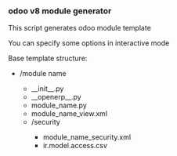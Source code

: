 <h3>odoo v8 module generator</h3>

<p>

This script generates odoo module template

You can specify some options in interactive mode

Base template structure:
    
<ul>
    <li>/module name</li>
    <ul>
        <li>__init__.py</li>
        <li>__openerp__.py</li>
        <li>module_name.py</li>
        <li>module_name_view.xml</li>
        <li>/security</li>
        <ul>
            <li>module_name_security.xml</li>
            <li>ir.model.access.csv</li>
        </ul>
    </ul>
</ul>
</p>
